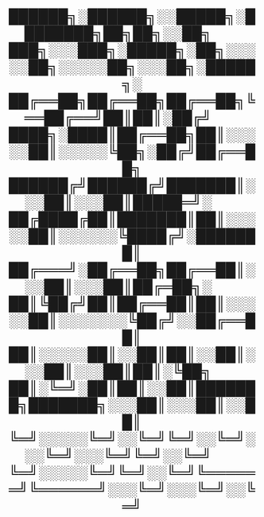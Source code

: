 ---
layout: home
description: "Homepage of Pratik Mallya"
tage: [blog, weblog, "Pratik Mallya", Pratik, Mallya]
title: "██████╗░██████╗░░█████╗░████████╗██╗██╗░░██╗  ███╗░░░███╗░█████╗░██╗░░░░░██╗░░░░░██╗░░░██╗░█████╗░
██╔══██╗██╔══██╗██╔══██╗╚══██╔══╝██║██║░██╔╝  ████╗░████║██╔══██╗██║░░░░░██║░░░░░╚██╗░██╔╝██╔══██╗
██████╔╝██████╔╝███████║░░░██║░░░██║█████═╝░  ██╔████╔██║███████║██║░░░░░██║░░░░░░╚████╔╝░███████║
██╔═══╝░██╔══██╗██╔══██║░░░██║░░░██║██╔═██╗░  ██║╚██╔╝██║██╔══██║██║░░░░░██║░░░░░░░╚██╔╝░░██╔══██║
██║░░░░░██║░░██║██║░░██║░░░██║░░░██║██║░╚██╗  ██║░╚═╝░██║██║░░██║███████╗███████╗░░░██║░░░██║░░██║
╚═╝░░░░░╚═╝░░╚═╝╚═╝░░╚═╝░░░╚═╝░░░╚═╝╚═╝░░╚═╝  ╚═╝░░░░░╚═╝╚═╝░░╚═╝╚══════╝╚══════╝░░░╚═╝░░░╚═╝░░╚═╝"
---